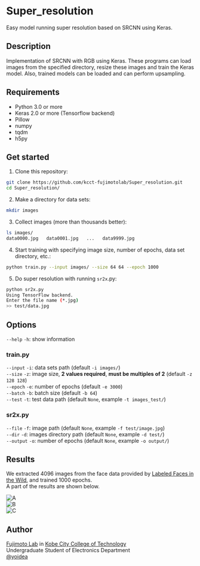 # Super_resolution
Easy model running super resolution based on SRCNN using Keras.

## Description

Implementation of SRCNN with RGB using Keras.
These programs can load images from the specified directory, resize these images and train the Keras model.
Also, trained models can be loaded and can perform upsampling.

## Requirements

- Python 3.0 or more
- Keras 2.0 or more (Tensorflow backend)
- Pillow
- numpy
- tqdm
- h5py

## Get started

1. Clone this repository:
```sh
git clone https://github.com/kcct-fujimotolab/Super_resolution.git
cd Super_resolution/
```

2. Make a directory for data sets:
```sh
mkdir images
```

3. Collect images (more than thousands better):
```sh
ls images/
data0000.jpg   data0001.jpg   ...   data9999.jpg
```

4. Start training with specifying image size, number of epochs, data set directory, etc.:
```sh
python train.py --input images/ --size 64 64 --epoch 1000
```

5. Do super resolution with running `sr2x`.py:
```sh
python sr2x.py
Using TensorFlow backend.
Enter the file name (*.jpg)
>> test/data.jpg
```

## Options

`--help` `-h`: show information

### train.py

`--input` `-i`: data sets path (default `-i images/`)  
`--size` `-z`: image size, **2 values required**, **must be multiples of 2** (default `-z 128 128`)  
`--epoch` `-e`: number of epochs (default `-e 3000`)  
`--batch` `-b`: batch size (default `-b 64`)  
`--test` `-t`: test data path (default `None`, example `-t images_test/`)  

### sr2x.py

`--file` `-f`: image path (default `None`, example `-f test/image.jpg`)  
`--dir` `-d`: images directory path (default `None`, example `-d test/`)  
`--output` `-o`: number of epochs (default `None`, example `-o output/`)  

## Results

We extracted 4096 images from the face data provided by [Labeled Faces in the Wild](http://vis-www.cs.umass.edu/lfw/), and trained 1000 epochs.  
A part of the results are shown below.

![A](https://i.imgur.com/uJUk5n4.jpg)  
![B](https://i.imgur.com/smvqyjW.jpg)  
![C](https://i.imgur.com/Xa5FNuU.jpg)  

## Author

[Fujimoto Lab](http://www.kobe-kosen.ac.jp/~fujimoto/) in [Kobe City College of Technology](http://www.kobe-kosen.ac.jp)  
Undergraduate Student of Electronics Department  
[@yoidea](https://twitter.com/yoidea)